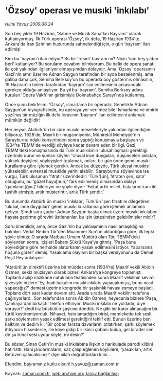 # 'Özsoy' operası  ve musıki 'inkılabı'

*Hilmi Yavuz 2009.06.24*

<tr><td class="metin" colspan="2" style="padding-top: 20px; padding-left: 5px; padding-right: 10px;">Son beş yıldır 19 Haziran, 'Sahne ve Müzik Sanatları Bayramı' olarak kutlanıyormuş. İlk Türk operası 'Özsoy', ilk defa, 19 Haziran 1934'te, Ankara'da İran Şahı'nın huzurunda sahnelendiği için, o gün 'bayram' ilan edilmiş!</td></tr><tr><td class="metin" colspan="2" style="padding-top: 20px; padding-left: 5px; padding-right: 10px;"><p>Kim bu 'bayram'ı ilan ediyor? Bu bir 'resmî' bayram mı? Niçin 'son beş yıldan beri' kutlanıyor? Bu soruların cevabını bilmiyorum. Bu belki de opera sanatı ile çok yakından ilgileniyor olmayışımdan dolayıdır. Ama 'Özsoy' operasının Gazi'nin emri üzerine Adnan Saygun tarafından bir ayda bestelenmiş, ama galiba daha çok, Semiha Berksoy'un bu operada boy göstermiş olmasının, 19 Haziran'ın birileri tarafından 'bayram' ilan edilmesinin arkasındaki gerekçe olduğu anlaşılıyor. Bu yıl bu 'bayram', Semiha Berksoy adına kurulan 'Opera Vakfı'nın girişimiyle Dolmabahçe Sarayı'nda kutlanmış.
<p>Önce şunu belirtelim: 'Özsoy', ısmarlama bir operadır: Genellikle Adnan Saygun'un biyografisinde, bu operaya yer verilmez bile! Ismarlama ve emirle yazılmış bir müziğin ilk defa icrasının 'bayram' ilan edilmesini anlamak mümkün değildir!
<p>Her neyse, Atatürk'ün bir süre musıki meseleleriyle yakından ilgilendiğini biliyoruz. 1928'de, Mısırlı bir muganniyenin, Müniretül Mehdiyye'nin Sarayburnu'ndaki konserinden sonra yaptığı konuşmayla başlayan ve 1934'te TBMM'de verdiği söyleve kadar devam eden bir ilgi. Gazi, TBMM'deki konuşmasında da Türk musıkisinin 'ulusal'laşması gerektiği üzerinde durur ve şunları söyler: 'Ulusal ince duyguları, düşünceleri anlatan, yüksek deyişleri, söyleyişleri toplamak, onları, bir gün önce genel musıki kurallarına göre işlemek gerekir. Ancak bu düzeyde, Türk ulusal musıkisi yükselebilir, evrensel musıkide yerini alabilir.' Sarayburnu söylevinde ise vurgu, Türk ulusunun 'fıtratı' üzerindedir: 'Türk'[ün], fıtraten şen, şatır' olduğunu, bu 'güzel huyu[nun]' fark edilmemiş olmasından dolayı 'gamlandı[ğını]' bildiriyor ve şöyle diyor: 'Fakat artık millet, hatalarını kanı ile tashih etmiştir, artık müsterihtir, artık Türk şendir.'
<p>Bu durumda Atatürk'ün musıki 'inkılabı', Türk'ün 'şen fıtratı'nı dilegetiren 'ulusal, ince duyguları' genel musıki kurallarına göre işlemek anlamına geliyor. Şimdi soru şudur: Adnan Saygun başta olmak üzere musıki inkılabını hayata geçirme görevini üstlenenler, bu işin üstesinden gelebilmişler midir?
<p>Soru önemlidir, ama, önce Gazi'nin bu yaklaşımının nasıl anlaşıldığına bakalım. Vedat Nedim Tör'den Muammer Sun'un aktardığına göre, ilk tepki şöyle olmuş: O sırada Matbuat Umum Müdürü olan Tör, TBMM'deki söylevden sonra, İçişleri Bakanı Şükrü Kaya'ya gitmiş, 'Paşa bunu söylediğine göre herhalde alaturkanın yasak edilmesini istiyor. Yaparsanız hoşuna gider!' demiş. Yasaklama olayının bir başka versiyonunu da Cemal Reşit Rey anlatıyor:
<p>"Atatürk'ün direktifi üzerine bir müddet sonra (1934'te) Maarif vekili Abidin Özmen, sekiz müzisyen olarak bizleri Ankara'ya kongreye toplamıştı. Toplantı açılıp nâzikane nutukların teatisinden sonra Maarif vekilinin sevimli şivesiyle bizlere 'Ey, hadi bakalım musıki inkılabı yapacakmışız, bunu nasıl yapacağız?' demesi üzerine kongrede bir şaşkınlık havası esmeye başladı. Toplantı dört saat kadar devam etti. Arada sırada Maarif vekilini telefona çağırıyorlardı. Son telefondan sonra Abidin Özmen, heyecanla bizlere 'Paşa, Çankaya'dan birkaçtır telefon ettiriyor. Musıki inkılabı ne yoldadır, diye soruyor?' dedi biz büsbütün şaşkına döndük. Ne gibi bir karar alınacağını bir türlü kestiremiyorduk. Nihayet, hatırlamadığım birisi, memlekette tek sesli şarkı söylemenin yasak edilmesi gerektiğini teklif etti. Bunun üzerine ben kalktım ve dedim ki: 'Bir çoban faraza davarlarını otlatırken, şarkı söylemek ihtiyacını hissederse, ille köye gidip bir ikinci çobanı bulup, gel birader sen de şu ikinci sesi uydur söyle, mi desin?'
<p>Bu sözler, Sinan Çetin'in musıki inkılabına ilişkin o harikulade parodi klibini hatırlattı: Hani jandarmaların, saz çalıp eğlenen köylülere, 'yasak lan, artık Betüven çalacaksınız!' diye silah doğrulttukları klibi...
<p>Efendim, bayramınız kutlu olsun! h.yavuz@zaman.com.tr <br/></p></p></p></p></p></p></p></p></td></tr>

Kaynak: [zaman.com.tr](http://zaman.com.tr/yazar.do?yazino=862249), [web.archive.org (arşiv bağlantısı)](http://web.archive.org/web/20090706023916/http://www.zaman.com.tr:80/yazar.do?yazino=862249)
